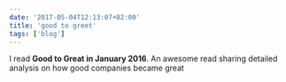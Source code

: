 ```yaml
---
date: '2017-05-04T12:13:07+02:00'
title: 'good to greet'
tags: ['blog']
---
```



I read **Good to Great in January 2016**. An awesome read sharing detailed analysis on how good companies became great
